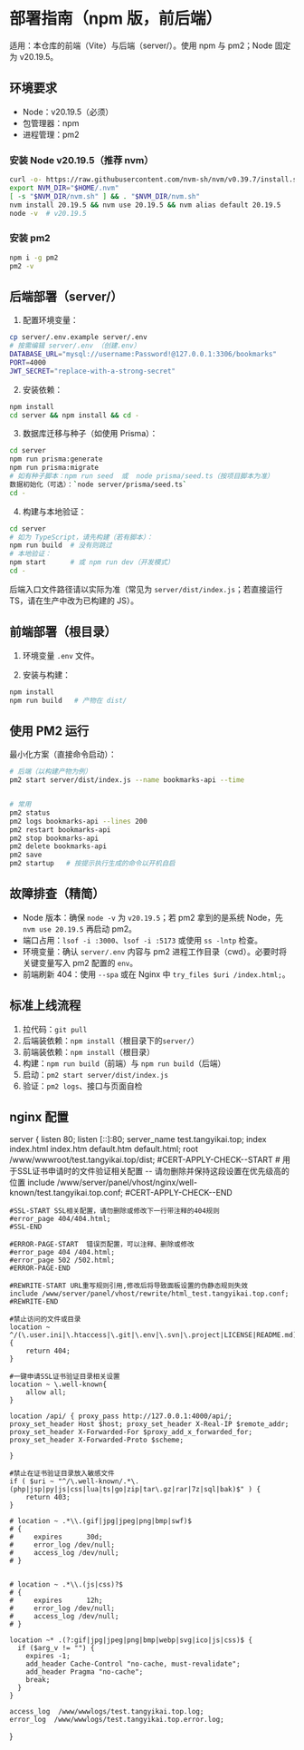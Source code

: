 # 部署指南（npm 版，前后端）

适用：本仓库的前端（Vite）与后端（server/）。使用 npm 与 pm2；Node 固定为 v20.19.5。

## 环境要求

- Node：v20.19.5（必须）
- 包管理器：npm
- 进程管理：pm2

### 安装 Node v20.19.5（推荐 nvm）

```bash
curl -o- https://raw.githubusercontent.com/nvm-sh/nvm/v0.39.7/install.sh | bash
export NVM_DIR="$HOME/.nvm"
[ -s "$NVM_DIR/nvm.sh" ] && . "$NVM_DIR/nvm.sh"
nvm install 20.19.5 && nvm use 20.19.5 && nvm alias default 20.19.5
node -v  # v20.19.5
```

### 安装 pm2

```bash
npm i -g pm2
pm2 -v
```

## 后端部署（server/）

1) 配置环境变量：
```bash
cp server/.env.example server/.env
# 按需编辑 server/.env （创建.env）
DATABASE_URL="mysql://username:Password!@127.0.0.1:3306/bookmarks"
PORT=4000
JWT_SECRET="replace-with-a-strong-secret"
```

2) 安装依赖：
```bash
npm install
cd server && npm install && cd -
```

3) 数据库迁移与种子（如使用 Prisma）：
```bash
cd server
npm run prisma:generate
npm run prisma:migrate
# 如有种子脚本：npm run seed  或  node prisma/seed.ts（按项目脚本为准）
数据初始化（可选）：`node server/prisma/seed.ts`
cd -
```

4) 构建与本地验证：
```bash
cd server
# 如为 TypeScript，请先构建（若有脚本）：
npm run build  # 没有则跳过
# 本地验证：
npm start      # 或 npm run dev（开发模式）
cd -
```

后端入口文件路径请以实际为准（常见为 `server/dist/index.js`；若直接运行 TS，请在生产中改为已构建的 JS）。

## 前端部署（根目录）

1) 环境变量 `.env` 文件。

2) 安装与构建：
```bash
npm install
npm run build   # 产物在 dist/
```


## 使用 PM2 运行

最小化方案（直接命令启动）：
```bash
# 后端（以构建产物为例）
pm2 start server/dist/index.js --name bookmarks-api --time


# 常用
pm2 status
pm2 logs bookmarks-api --lines 200
pm2 restart bookmarks-api
pm2 stop bookmarks-api
pm2 delete bookmarks-api
pm2 save
pm2 startup   # 按提示执行生成的命令以开机自启
```

## 故障排查（精简）

- Node 版本：确保 `node -v` 为 `v20.19.5`；若 pm2 拿到的是系统 Node，先 `nvm use 20.19.5` 再启动 pm2。
- 端口占用：`lsof -i :3000`、`lsof -i :5173` 或使用 `ss -lntp` 检查。
- 环境变量：确认 `server/.env` 内容与 pm2 进程工作目录（cwd）。必要时将关键变量写入 pm2 配置的 `env`。
- 前端刷新 404：使用 `--spa` 或在 Nginx 中 `try_files $uri /index.html;`。

## 标准上线流程

1. 拉代码：`git pull`
2. 后端装依赖：`npm install`（根目录下的`server/`）
3. 前端装依赖：`npm install`（根目录）
4. 构建：`npm run build`（前端）与 `npm run build`（后端）
5. 启动：`pm2 start server/dist/index.js` 
6. 验证：`pm2 logs`、接口与页面自检


## nginx 配置

server
{
    listen 80;
    listen [::]:80;
    server_name test.tangyikai.top;
    index index.html index.htm default.htm default.html;
    root /www/wwwroot/test.tangyikai.top/dist;
    #CERT-APPLY-CHECK--START
    # 用于SSL证书申请时的文件验证相关配置 -- 请勿删除并保持这段设置在优先级高的位置
    include /www/server/panel/vhost/nginx/well-known/test.tangyikai.top.conf;
    #CERT-APPLY-CHECK--END

    #SSL-START SSL相关配置，请勿删除或修改下一行带注释的404规则
    #error_page 404/404.html;
    #SSL-END

    #ERROR-PAGE-START  错误页配置，可以注释、删除或修改
    #error_page 404 /404.html;
    #error_page 502 /502.html;
    #ERROR-PAGE-END

    #REWRITE-START URL重写规则引用,修改后将导致面板设置的伪静态规则失效
    include /www/server/panel/vhost/rewrite/html_test.tangyikai.top.conf;
    #REWRITE-END

    #禁止访问的文件或目录
    location ~ ^/(\.user.ini|\.htaccess|\.git|\.env|\.svn|\.project|LICENSE|README.md)
    {
        return 404;
    }

    #一键申请SSL证书验证目录相关设置
    location ~ \.well-known{
        allow all;
    }
    
    location /api/ { proxy_pass http://127.0.0.1:4000/api/; proxy_set_header Host $host; proxy_set_header X-Real-IP $remote_addr; proxy_set_header X-Forwarded-For $proxy_add_x_forwarded_for; proxy_set_header X-Forwarded-Proto $scheme; 
      
    }

    #禁止在证书验证目录放入敏感文件
    if ( $uri ~ "^/\.well-known/.*\.(php|jsp|py|js|css|lua|ts|go|zip|tar\.gz|rar|7z|sql|bak)$" ) {
        return 403;
    }

    # location ~ .*\\.(gif|jpg|jpeg|png|bmp|swf)$
    # {
    #     expires      30d;
    #     error_log /dev/null;
    #     access_log /dev/null;
    # }
    

    # location ~ .*\\.(js|css)?$
    # {
    #     expires      12h;
    #     error_log /dev/null;
    #     access_log /dev/null;
    # }
    
    location ~* .(?:gif|jpg|jpeg|png|bmp|webp|svg|ico|js|css)$ {
      if ($arg_v != "") {
        expires -1;
        add_header Cache-Control "no-cache, must-revalidate";
        add_header Pragma "no-cache";
        break;
      }
    }
    
    access_log  /www/wwwlogs/test.tangyikai.top.log;
    error_log  /www/wwwlogs/test.tangyikai.top.error.log;
}
